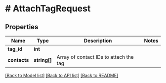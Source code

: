 # # AttachTagRequest

## Properties

Name | Type | Description | Notes
------------ | ------------- | ------------- | -------------
**tag_id** | **int** |  | 
**contacts** | **string[]** | Array of contact IDs to attach the tag | 

[[Back to Model list]](../../README.md#documentation-for-models) [[Back to API list]](../../README.md#documentation-for-api-endpoints) [[Back to README]](../../README.md)



